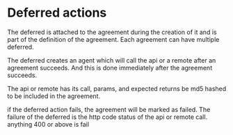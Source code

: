 # Deferred actions 

The deferred is attached to the agreement during the creation of it and is part of the definition of the agreement.
Each agreement can have multiple deferred.

The deferred creates an agent which will call the api or a remote after an agreement succeeds.
And this is done immediately after the agreement succeeds.


The api or remote has its call, params, and expected returns be md5 hashed to be included in the agreement.

if the deferred action fails, the agreement will be marked as failed.
The failure of the deferred is the http code status of the api or remote call. anything 400 or above is fail
